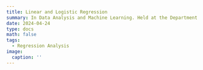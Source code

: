 ```yaml
---
title: Linear and Logistic Regression
summary: In Data Analysis and Machine Learning. Held at the Department of Interpreting and Translation, University of Bologna.
date: 2024-04-24
type: docs
math: false
tags:
  - Regression Analysis
image:
  caption: ''
---
```


